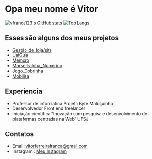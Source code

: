 # Opa meu nome é Vitor

[![vfranca123's GitHub stats](https://github-readme-stats.vercel.app/api?username=vfranca123&show_icons=true&theme=radical)](https://github.com/vfranca123/github-readme-stats)
[![Top Langs](https://github-readme-stats.vercel.app/api/top-langs/?username=vfranca123&layout=compact&theme=radical)](https://github.com/vfranca123/github-readme-stats)

## Esses são alguns dos meus projetos
- [Gestão_de_loja/site](https://github.com/vfranca123/Site_exemplo)
- [UaiGuia](https://github.com/vfranca123/UaiGuia)
- [Memoro](https://github.com/vfranca123/Memoro)
- [Morse->alpha_Numerico](https://github.com/vfranca123/Tradutor_alfanumerico_pra_morse)
- [Jogo_Cobrinha](https://github.com/vfranca123/jogo)
- [Mobilisa](https://guscanavese.github.io/projetos-front-end/)

## Experiencia
- Professor de informatica Projeto Byte Maluquinho
- Desenvolvedor Front end freelancer 
- Iniciação cientifica "Inovação com pesquisa e desenvolvimento de plataformas centradas na Web" UFSJ
## Contatos
- Email: vitorferreirafranca@gmail.com
- Instagram : [Meu Instagram](https://www.instagram.com/vitor_franca._._/)
<!--
**vfranca123/vfranca123** is a ✨ _special_ ✨ repository because its `README.md` (this file) appears on your GitHub profile.

Here are some ideas to get you started:

- 🔭 I’m currently working on ...
- 🌱 I’m currently learning ...
- 👯 I’m looking to collaborate on ...
- 🤔 I’m looking for help with ...
- 💬 Ask me about ...
- 📫 How to reach me: ...
- 😄 Pronouns: ...
- ⚡ Fun fact: ...
-->
